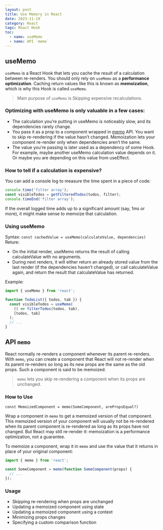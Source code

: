 ```yaml
---
layout: post
title: Use Memory in React
date: 2023-11-19
category: React
tags: React Hook
toc: 
  - name: useMemo
  - name: API `memo`
---
```


## useMemo

`useMemo` is a React Hook that lets you cache the result of a calculation between re-renders. You should only rely on `useMemo` as a **performance optimization**. 
Caching return values like this is known as **memoization**, which is why this Hook is called `useMemo`.

> Main purpose of `useMemo` is Skipping expensive recalculations.

### Optimizing with useMemo is only valuable in a few cases:

- The calculation you’re putting in useMemo is noticeably slow, and its dependencies rarely change.
- You pass it as a prop to a component wrapped in [memo](https://react.dev/reference/react/memo) API. You want to skip re-rendering if the value hasn’t changed. Memoization lets your component re-render only when dependencies aren’t the same.
- The value you’re passing is later used as a dependency of some Hook. For example, maybe another useMemo calculation value depends on it. Or maybe you are depending on this value from useEffect.

### How to tell if a calculation is expensive? 

You can add a console log to measure the time spent in a piece of code:
```js
console.time('filter array');
const visibleTodos = getFilteredTodos(todos, filter);
console.timeEnd('filter array');
```
If the overall logged time adds up to a significant amount (say, 1ms or more),  it might make sense to memoize that calculation. 

### Using useMemo

Syntax:
`const cachedValue = useMemo(calculateValue, dependencies)`
Reture:
- On the initial render, useMemo returns the result of calling calculateValue with no arguments.
- During next renders, it will either return an already stored value from the last render (if the dependencies haven’t changed), or call calculateValue again, and return the result that calculateValue has returned.

Example:
```js
import { useMemo } from 'react';

function TodoList({ todos, tab }) {
  const visibleTodos = useMemo(
    () => filterTodos(todos, tab),
    [todos, tab]
  );
  // ...
}
```


## API `memo`

React normally re-renders a component whenever its parent re-renders.
With `memo`, you can create a component that React will not re-render when its parent re-renders so long as its new props are the same as the old props. Such a component is said to be memoized.

> `memo` lets you skip re-rendering a component when its props are unchanged.

### How to Use 

`const MemoizedComponent = memo(SomeComponent, arePropsEqual?)`

Wrap a component in `memo` to get a memoized version of that component. This memoized version of your component will usually not be re-rendered when its parent component is re-rendered as long as its props have not changed. But React may still re-render it: memoization is a performance optimization, not a guarantee.

To memoize a component, wrap it in `memo` and use the value that it returns in place of your original component:
```js
import { memo } from 'react';

const SomeComponent = memo(function SomeComponent(props) {
  // ...
});
```

### Usage 

- Skipping re-rendering when props are unchanged
- Updating a memoized component using state
- Updating a memoized component using a context
- Minimizing props changes
- Specifying a custom comparison function